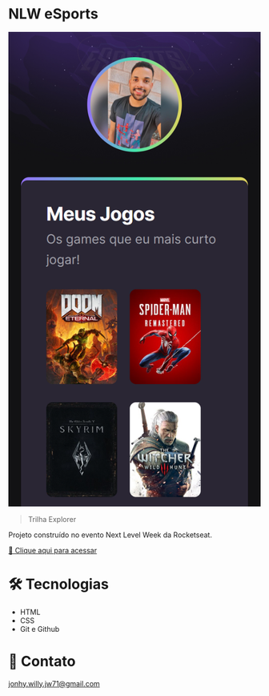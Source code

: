 # NLW eSports

![preview](./.github/preview.png)

> Trilha Explorer

Projeto construído no evento Next Level Week da Rocketseat.

[ 🔗 Clique aqui para acessar](https://jonhy-willy.github.io/Projeto_Esports_Rocketseat/)

# 🛠 Tecnologias

- HTML
- CSS
- Git e Github

# 💚 Contato

jonhy.willy.jw71@gmail.com
